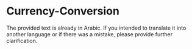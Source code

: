 # Currency-Conversion
The provided text is already in Arabic. If you intended to translate it into another language or if there was a mistake, please provide further clarification.
